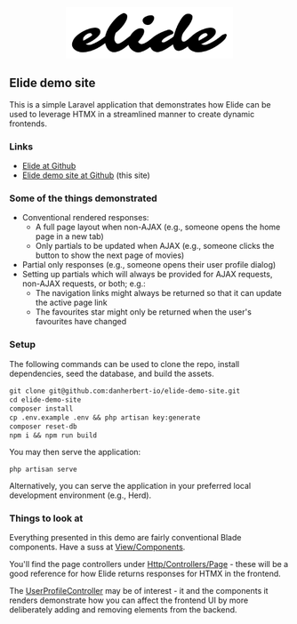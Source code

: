 <p align="center"><img src="./public/art/elide-logo.svg" alt="Elide package logo" style="max-width: 300px"></p>

## Elide demo site

This is a simple Laravel application that demonstrates how Elide can be used to leverage HTMX in a streamlined manner to
create dynamic frontends.

### Links

- [Elide at Github](https://github.com/danherbert-io/elide-for-laravel)
- [Elide demo site at Github](https://github.com/danherbert-io/elide-demo-site) (this site)

### Some of the things demonstrated

- Conventional rendered responses:
    - A full page layout when non-AJAX (e.g., someone opens the home page in a new tab)
    - Only partials to be updated when AJAX (e.g., someone clicks the button to show the next page of movies)
- Partial only responses (e.g., someone opens their user profile dialog)
- Setting up partials which will always be provided for AJAX requests, non-AJAX requests, or both; e.g.:
    - The navigation links might always be returned so that it can update the active page link
    - The favourites star might only be returned when the user's favourites have changed

### Setup

The following commands can be used to clone the repo, install dependencies, seed the database, and build the assets.

```shell
git clone git@github.com:danherbert-io/elide-demo-site.git
cd elide-demo-site
composer install
cp .env.example .env && php artisan key:generate
composer reset-db
npm i && npm run build
```

You may then serve the application:

```shell
php artisan serve
```

Alternatively, you can serve the application in your preferred local development environment (e.g., Herd).

### Things to look at

Everything presented in this demo are fairly conventional Blade components. Have a suss at [View/Components](app/View/Components).

You'll find the page controllers under [Http/Controllers/Page](app/Http/Controllers/Page) - these will be a good reference for how Elide returns responses for HTMX in the frontend.

The [UserProfileController](app/Http/Controllers/UserProfileController.php) may be of interest - it and the components it renders demonstrate how you can affect the frontend UI by more deliberately adding and removing elements from the backend.
